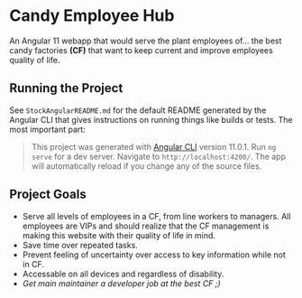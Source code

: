 # Candy Employee Hub

An Angular 11 webapp that would serve the plant employees of... the best candy factories  **(CF)** that want to keep current and improve employees quality of life.

## Running the Project

See `StockAngularREADME.md` for the default README generated by the Angular CLI that gives instructions on running things like builds or tests. The most important part:

> This project was generated with [Angular CLI](https://github.com/angular/angular-cli) version 11.0.1. Run `ng serve` for a dev server. Navigate to `http://localhost:4200/`. The app will automatically reload if you change any of the source files.

## Project Goals

* Serve all levels of employees in a CF, from line workers to managers. All employees are VIPs and should realize that the CF management is making this website with their quality of life in mind.
* Save time over repeated tasks.
* Prevent feeling of uncertainty over access to key information while not in CF.
* Accessable on all devices and regardless of disability.
* *Get main maintainer a developer job at the best CF ;)*
